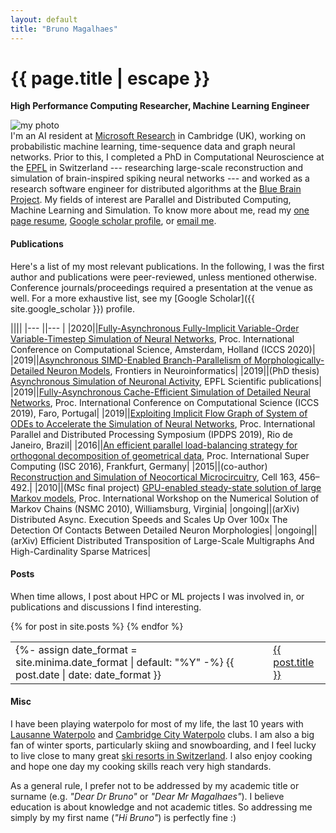 ```yaml
---
layout: default
title: "Bruno Magalhaes"
---
```


<h1 class="mt-5" itemprop="name headline">{{ page.title | escape }}</h1>

<p class="lead"><b>High Performance Computing Researcher, Machine Learning Engineer</b></p>

<div class="row">
  <div class="col-3">
    <img src="{{site.photo}}" class="img-fluid rounded float-left" alt="my photo"/>
  </div>
  <div class="col">
I'm an AI resident at <a href="https://www.microsoft.com/en-us/research/lab/microsoft-research-cambridge">Microsoft Research</a> in Cambridge (UK), working on probabilistic machine learning, time-sequence data and graph neural networks. Prior to this, I completed a PhD in Computational Neuroscience at the <a href="https://www.epfl.ch/en/">EPFL</a> in Switzerland --- researching large-scale reconstruction and simulation of brain-inspired spiking neural networks --- and worked as a research software engineer for distributed algorithms at the <a href="https://www.epfl.ch/research/domains/bluebrain/">Blue Brain Project</a>. My fields of interest are Parallel and Distributed Computing, Machine Learning and Simulation. To know more about me, read my <a href="{{site.resume}}"> one page resume</a>, <a href="{{ site.google_scholar }}">Google scholar profile</a>, or <a href="mailto:{{ site.email }}?subject=Hello">email me</a>.
<!--
I'm an AI resident at [Microsoft Research](https://www.microsoft.com/en-us/research/lab/microsoft-research-cambridge/) in Cambridge (UK), working on probabilistic machine learning, time-sequence data and graph neural networks. Prior to this, I completed a PhD in Computational [Neuroscience](https://www.epfl.ch/education/phd/edne-neuroscience/) at the [EPFL](https://www.epfl.ch/en/) in Switzerland --- researching large-scale reconstruction and simulation of brain-inspired spiking neural networks --- and worked as a research software engineer for distributed algorithms at the [Blue Brain Project](https://www.epfl.ch/research/domains/bluebrain/). My fields of interest are Parallel and Distributed Computing, Machine Learning and Simulation. To know more about me, read my [one-page resume]({{ site.resume}}), [publications]({{ site.google_scholar }}), or [email me](mailto:{{ site.email }}?subject=Hello).
-->
  </div>
</div>



<!--
<h4 class="mt-5 mb-3">Research Interests</h4>

I'm interested in applying Machine Learning to solve big engineering problems. When such ML systems don't exist, I like to create them, or at least face the challenge of trying. There are two big questions that I faced in life and would like to solve at some point, for the benefit of all:
- How to scale the processing of machine learning systems ([Moore's Law](https://en.wikipedia.org/wiki/Moore%27s_law)) to adapt to the exponential growth of new-generation data such as bots, generative ML, etc? For this I tend to read about decentralized and federated ML;
- How to make artificial neurons learn like spiking neurons, i.e. without back-propagation, loss function, and iterations?

<h4 class="mt-5 mb-3">Education</h4>

asdsa

-->

<h4 class="mt-5 mb-3">Publications</h4>

Here's a list of my most relevant publications. In the following, I was the first author and publications were peer-reviewed, unless mentioned otherwise. Conference journals/proceedings required a presentation at the venue as well. For a more exhaustive list, see my [Google Scholar]({{ site.google_scholar }}) profile.

||||
|--- ||--- |
|2020||[Fully-Asynchronous Fully-Implicit Variable-Order Variable-Timestep Simulation of Neural Networks](https://arxiv.org/abs/1907.00670), Proc. International Conference on Computational Science, Amsterdam, Holland (ICCS 2020)|
|2019||[Asynchronous SIMD-Enabled Branch-Parallelism of Morphologically-Detailed Neuron Models](https://www.frontiersin.org/articles/10.3389/fninf.2019.00054/full), Frontiers in Neuroinformatics|
|2019||(PhD thesis) [Asynchronous Simulation of Neuronal Activity](https://infoscience.epfl.ch/record/268035?ln=en), EPFL Scientific publications|
|2019||[Fully-Asynchronous Cache-Efficient Simulation of Detailed Neural Networks](https://www.researchgate.net/publication/333664427_Fully-Asynchronous_Cache-Efficient_Simulation_of_Detailed_Neural_Networks), Proc.  International Conference on Computational Science (ICCS 2019), Faro, Portugal|
|2019||[Exploiting Implicit Flow Graph of System of ODEs to Accelerate the Simulation of Neural Networks](https://ieeexplore.ieee.org/abstract/document/8821008), Proc. International Parallel and Distributed Processing Symposium (IPDPS 2019), Rio de Janeiro, Brazil|
|2016||[An efficient parallel load-balancing strategy for orthogonal decomposition of geometrical data](http://link.springer.com/chapter/10.1007/978-3-319-41321-1_5), Proc. International Super Computing (ISC 2016), Frankfurt, Germany|
|2015||(co-author) [Reconstruction and Simulation of Neocortical Microcircuitry](http://www.cell.com/abstract/S0092-8674(15)01191-5), Cell 163, 456–492.|
|2010||(MSc final project) [GPU-enabled steady-state solution of large Markov models](http://eprints.ma.man.ac.uk/1533/), Proc. International Workshop on the Numerical Solution of Markov Chains (NSMC 2010), Williamsburg, Virginia|
|ongoing||(arXiv) Distributed Async. Execution Speeds and Scales Up Over 100x The Detection Of Contacts Between Detailed Neuron Morphologies|
|ongoing||(arXiv) Efficient Distributed Transposition of Large-Scale Multigraphs And High-Cardinality Sparse Matrices|


<h4 class="mt-5 mb-3">Posts</h4>

When time allows, I post about HPC or ML projects I was involved in, or publications and discussions I find interesting.

  <table>
  {% for post in site.posts %}
      <tr>
      <td class="align-top">
        {%- assign date_format = site.minima.date_format | default: "%Y" -%}
        {{ post.date | date: date_format }}
      </td>
      <td><span style="display:inline-block; width:0.2cm;"></span></td>
      <td class="align-top">
      <a href="{{ post.url }}">{{ post.title }}</a>
      </td>
      </tr>
  {% endfor %}
  </table>

<h4 class="mt-5 mb-3">Misc</h4>

I have been playing waterpolo for most of my life, the last 10 years with [Lausanne Waterpolo](https://lausannenatation.ch/section/waterpolo/) and [Cambridge City Waterpolo](https://www.cambridgewaterpolo.co.uk/) clubs. I am also a big fan of winter sports, particularly skiing and snowboarding, and I feel lucky to live close to many great [ski resorts in Switzerland](https://www.myswitzerland.com/en-ch/experiences/winter/). I also enjoy cooking and hope one day my cooking skills reach very high standards.

As a general rule, I prefer not to be addressed by my academic title or surname (e.g. *"Dear Dr Bruno"* or *"Dear Mr Magalhaes"*). I believe education is about knowledge and not academic titles. So addressing me simply by my first name (*"Hi Bruno"*) is perfectly fine :)
